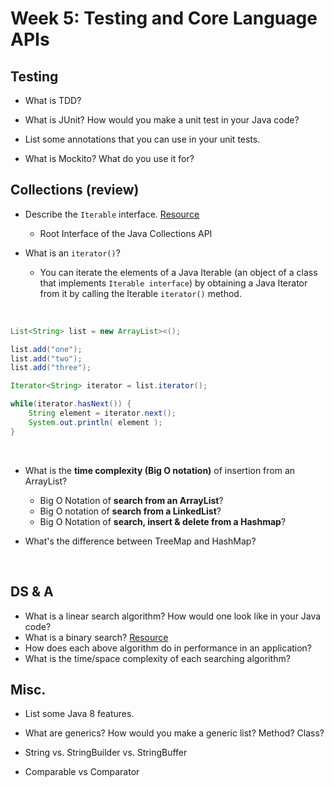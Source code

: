 # Week 5: Testing and Core Language APIs
## Testing
- What is TDD?

- What is JUnit? How would you make a unit test in your Java code?

- List some annotations that you can use in your unit tests.

- What is Mockito? What do you use it for?

## Collections (review)
- Describe the `Iterable` interface. [Resource](https://www.geeksforgeeks.org/iterable-interface-in-java/)
  - Root Interface of the Java Collections API

- What is an `iterator()`?
  - You can iterate the elements of a Java Iterable (an object of a class that implements `Iterable interface`) by obtaining a Java Iterator from it by calling the Iterable `iterator()` method. 

<br>

```java
List<String> list = new ArrayList><();

list.add("one");
list.add("two");
list.add("three");

Iterator<String> iterator = list.iterator();

while(iterator.hasNext()) {
    String element = iterator.next();
    System.out.println( element );
}
```

<br>

- What is the **time complexity (Big O notation)** of insertion from an ArrayList?
  - Big O Notation of **search from an ArrayList**?
  - Big O notation of **search from a LinkedList**?
  - Big O Notation of **search, insert & delete from a Hashmap**?

- What's the difference between TreeMap and HashMap?

<br>

## DS & A
- What is a linear search algorithm? How would one look like in your Java code? 
- What is a binary search? [Resource](https://www.geeksforgeeks.org/binary-search/)
- How does each above algorithm do in performance in an application? 
- What is the time/space complexity of each searching algorithm?

## Misc.
- List some Java 8 features.

- What are generics? How would you make a generic list? Method? Class?

- String vs. StringBuilder vs. StringBuffer

- Comparable vs Comparator